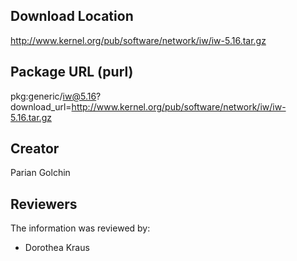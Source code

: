## Download Location

http://www.kernel.org/pub/software/network/iw/iw-5.16.tar.gz

## Package URL (purl)

pkg:generic/iw@5.16?download_url=http://www.kernel.org/pub/software/network/iw/iw-5.16.tar.gz

## Creator

Parian Golchin

## Reviewers

The information was reviewed by:

* Dorothea Kraus